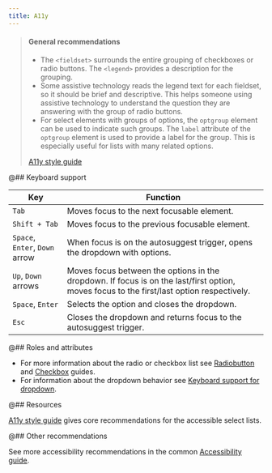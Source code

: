 ```yaml
---
title: A11y
---
```


> #### General recommendations
>
> - The `<fieldset>` surrounds the entire grouping of checkboxes or radio buttons. The `<legend>` provides a description for the grouping.
> - Some assistive technology reads the legend text for each fieldset, so it should be brief and descriptive. This helps someone using assistive technology to understand the question they are answering with the group of radio buttons.
> - For select elements with groups of options, the `optgroup` element can be used to indicate such groups. The `label` attribute of the `optgroup` element is used to provide a label for the group. This is especially useful for lists with many related options.
>
> [A11y style guide](https://a11y-style-guide.com/style-guide/section-forms.html#kssref-forms-select-lists)

@## Keyboard support

| Key                            | Function                                                                                                                                  |
| ------------------------------ | ----------------------------------------------------------------------------------------------------------------------------------------- |
| `Tab`                          | Moves focus to the next focusable element.                                                                                                |
| `Shift + Tab`                  | Moves focus to the previous focusable element.                                                                                            |
| `Space`, `Enter`, `Down` arrow | When focus is on the autosuggest trigger, opens the dropdown with options.                                                                |
| `Up`, `Down` arrows            | Moves focus between the options in the dropdown. If focus is on the last/first option, moves focus to the first/last option respectively. |
| `Space`, `Enter`               | Selects the option and closes the dropdown.                                                                                               |
| `Esc`                          | Closes the dropdown and returns focus to the autosuggest trigger.                                                                         |

@## Roles and attributes

- For more information about the radio or checkbox list see [Radiobutton](/components/radio/radio-a11y/) and [Checkbox](/components/checkbox/checkbox-a11y/) guides.
- For information about the dropdown behavior see [Keyboard support for dropdown](/core-principles/a11y/a11y-keyboard/#a9cbfb).

@## Resources

[A11y style guide](https://a11y-style-guide.com/style-guide/section-forms.html#kssref-forms-select-lists) gives core recommendations for the accessible select lists.

@## Other recommendations

See more accessibility recommendations in the common [Accessibility guide](/core-principles/a11y/).
